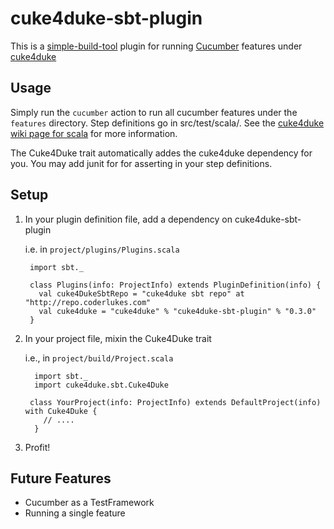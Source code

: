 cuke4duke-sbt-plugin
==========

This is a [simple-build-tool](http://simple-build-tool.googlecode.com/) plugin for running [Cucumber](http://cukes.info) features under [cuke4duke](http://github.com/aslakhellesoy/cuke4duke)

## Usage ##
Simply run the `cucumber` action to run all cucumber features under the `features` directory. Step definitions go in src/test/scala/. See the [cuke4duke wiki page for scala](http://wiki.github.com/aslakhellesoy/cuke4duke/scala) for more information.

The Cuke4Duke trait automatically addes the cuke4duke dependency for you. You may add junit for for asserting in your step definitions.

## Setup ##

1. In your plugin definition file, add a dependency on cuke4duke-sbt-plugin

    i.e. in `project/plugins/Plugins.scala`

        import sbt._
        
        class Plugins(info: ProjectInfo) extends PluginDefinition(info) {
          val cuke4DukeSbtRepo = "cuke4duke sbt repo" at "http://repo.coderlukes.com"
          val cuke4duke = "cuke4duke" % "cuke4duke-sbt-plugin" % "0.3.0"
        }

2. In your project file, mixin the Cuke4Duke trait

    i.e., in `project/build/Project.scala`

         import sbt._
         import cuke4duke.sbt.Cuke4Duke
        
        class YourProject(info: ProjectInfo) extends DefaultProject(info) with Cuke4Duke {
           // ....
         }

3. Profit!

## Future Features ##
 * Cucumber as a TestFramework
 * Running a single feature
